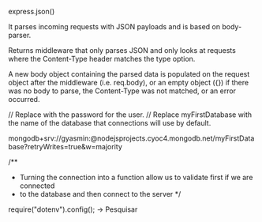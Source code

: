 
express.json() 

It parses incoming requests with JSON payloads and is based on body-parser.

Returns middleware that only parses JSON and only looks at requests where the Content-Type header matches the type option.

A new body object containing the parsed data is populated on the request object after the middleware (i.e. req.body), or an empty object ({}) if there was no body to parse, the Content-Type was not matched, or an error occurred.

// Replace <password> with the password for the user. 
// Replace myFirstDatabase with the name of the database that connections will use by default.

mongodb+srv://gyasmin:<nodejsprojects>@nodejsprojects.cyoc4.mongodb.net/myFirstDatabase?retryWrites=true&w=majority

/**
 * Turning the connection into a function allow us to validate first if we are connected 
 * to the database and then connect to the server
 */

require("dotenv").config(); -> Pesquisar